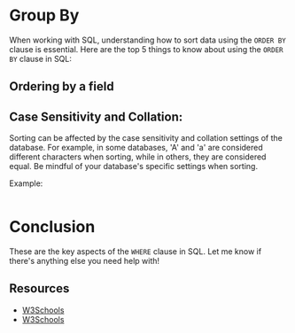 # Group By

When working with SQL, understanding how to sort data using the `ORDER BY` clause is essential. Here are the top 5 things to know about using the `ORDER BY` clause in SQL:

## Ordering by a field

## Case Sensitivity and Collation:

Sorting can be affected by the case sensitivity and collation settings of the database. For example, in some databases, 'A' and 'a' are considered different characters when sorting, while in others, they are considered equal. Be mindful of your database's specific settings when sorting.

Example:

```sql

```

# Conclusion

These are the key aspects of the `WHERE` clause in SQL. Let me know if there's anything else you need help with!

## Resources

- [W3Schools](https://www.w3schools.com/sql/sql_groupby.asp)
- [W3Schools](https://www.w3schools.com/sql/sql_aggregate_functions.asp)
